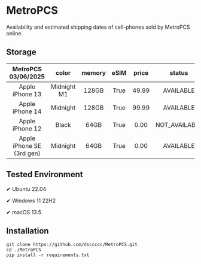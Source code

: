 # MetroPCS
Availability and estimated shipping dates of cell-phones sold by MetroPCS online.
## Storage
|MetroPCS 03/06/2025|color|memory|eSIM|price|status|shipping from|shipping to|
|:--:|:--:|:--:|:--:|:--:|:--:|:--:|:--:|
|Apple iPhone 13|Midnight M1|128GB|True|49.99|AVAILABLE|03/06/2025|03/10/2025|
|Apple iPhone 14|Midnight|128GB|True|99.99|AVAILABLE|03/06/2025|03/10/2025|
|Apple iPhone 12|Black|64GB|True|0.00|NOT_AVAILABLE|03/13/2025|03/19/2025|
|Apple iPhone SE (3rd gen)|Midnight|64GB|True|0.00|AVAILABLE|03/06/2025|03/10/2025|

## Tested Environment
✔ Ubuntu 22.04

✔ Windows 11 22H2

✔ macOS 13.5
## Installation
```
git clone https://github.com/dsccccc/MetroPCS.git
cd ./MetroPCS
pip install -r requirements.txt
```
